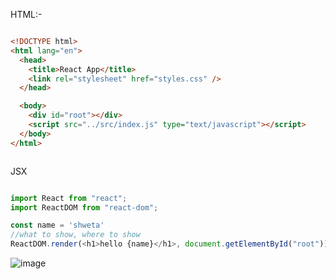 HTML:-

```html

<!DOCTYPE html>
<html lang="en">
  <head>
    <title>React App</title>
    <link rel="stylesheet" href="styles.css" />
  </head>

  <body>
    <div id="root"></div>
    <script src="../src/index.js" type="text/javascript"></script>
  </body>
</html>



```



JSX

```js

import React from "react";
import ReactDOM from "react-dom";

const name = 'shweta'
//what to show, where to show
ReactDOM.render(<h1>hello {name}</h1>, document.getElementById("root"));


```

![image](https://user-images.githubusercontent.com/75883328/231413720-f0ec2de6-237e-419d-8f68-659ba08d0fb1.png)
